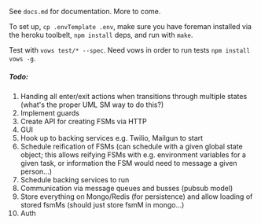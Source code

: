 See `docs.md` for documentation. More to come. 

To set up, `cp .envTemplate .env`, make sure you have foreman installed via the heroku toolbelt, `npm install` deps, and run with `make`.

Test with `vows test/* --spec`. Need vows in order to run tests `npm install vows -g`.

##### Todo: 

1. Handing all enter/exit actions when transitions through multiple states (what's the proper UML SM way to do this?)
1. Implement guards
1. Create API for creating FSMs via HTTP
1. GUI
1. Hook up to backing services e.g. Twilio, Mailgun to start
1. Schedule reification of FSMs (can schedule with a given global state object; this
   allows reifying FSMs with e.g. environment variables for a given task, or information
   the FSM would need to message a given person...)
1. Schedule backing services to run
1. Communication via message queues and busses (pubsub model)
1. Store everything on Mongo/Redis (for persistence) and allow loading of stored fsmMs (should just store fsmM in mongo...)
1. Auth

